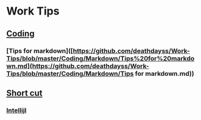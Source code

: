 # Work Tips


## [Coding](https://github.com/deathdayss/Work-Tips/tree/master/Coding/Markdown)

### [Tips for markdown]([https://github.com/deathdayss/Work-Tips/blob/master/Coding/Markdown/Tips%20for%20markdown.md](https://github.com/deathdayss/Work-Tips/blob/master/Coding/Markdown/Tips for markdown.md))

## [Short cut](https://github.com/deathdayss/Work-Tips/tree/master/Tool/Short%20cut)

### [Intellijl](https://github.com/deathdayss/Work-Tips/blob/master/Tool/Short%20cut/Intellijl.md)